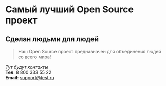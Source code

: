 # Самый лучший Open Source проект

## Сделан людьми для людей

> Наш Open Source проект предназначен для объединения людей со всего мира!

_Тут будут контакты_  
**Тел**: 8 800 333 55 22  
**Email**: support@test.ru
